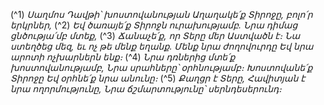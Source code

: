 
(^1) _Սաղմոս Դավթի՝ խոստովանության
Աղաղակե՛ք Տիրոջը, բոլո՛ր երկրներ,_
(^2) _Եվ ծառայե՛ք Տիրոջն ուրախությամբ.
Նրա դիմաց ցնծությա՛մբ մտեք,_
(^3) _Ճանաչե՛ք, որ Տերը մեր Աստվածն է։
Նա ստեղծեց մեզ, եւ ոչ թե մենք եղանք.
Մենք նրա ժողովուրդը
Եվ նրա արոտի ոչխարներն ենք։_
(^4) _Նրա դռներից մտե՛ք խոստովանությամբ,
Նրա սրահները՝ օրհնությամբ։
Խոստովանե՛ք Տիրոջը
Եվ օրհնե՛ք նրա անունը։_
(^5) _Քաղցր է Տերը,
Հավիտյան է նրա ողորմությունը,
Նրա ճշմարտությունը՝ սերնդեսերունդ։_
